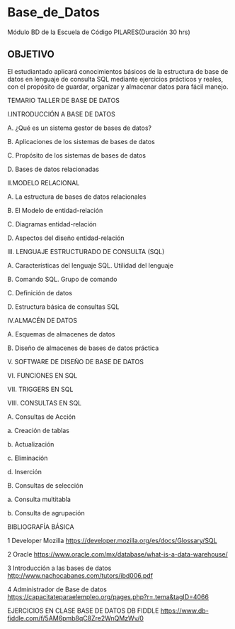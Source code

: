 # Base_de_Datos
Módulo BD  de la Escuela de Código PILARES(Duración 30 hrs)

## OBJETIVO
El estudiantado aplicará conocimientos básicos de la estructura de base de datos
en lenguaje de consulta SQL mediante ejercicios prácticos y reales, con el propósito de guardar,
organizar y almacenar datos para fácil manejo.

TEMARIO TALLER DE BASE DE DATOS

I.INTRODUCCIÓN A BASE DE DATOS

  A. ¿Qué es un sistema gestor de bases de datos?
  
  B. Aplicaciones de los sistemas de bases de datos
  
  C. Propósito de los sistemas de bases de datos
  
  D. Bases de datos relacionadas
  
II.MODELO RELACIONAL

  A. La estructura de bases de datos relacionales
  
  B. El Modelo de entidad-relación
  
  C. Diagramas entidad-relación
  
  D. Aspectos del diseño entidad-relación
  
III. LENGUAJE ESTRUCTURADO DE CONSULTA (SQL)

  A. Características del lenguaje SQL. Utilidad del lenguaje
  
  B. Comando SQL. Grupo de comando
  
  C. Definición de datos
  
  D. Estructura básica de consultas SQL
  
IV.ALMACÉN DE DATOS

  A. Esquemas de almacenes de datos
  
  B. Diseño de almacenes de bases de datos práctica
  
  V. SOFTWARE DE DISEÑO DE BASE DE DATOS
  
VI. FUNCIONES EN SQL

VII. TRIGGERS EN SQL

VIII. CONSULTAS EN SQL

  A. Consultas de Acción
  
   a. Creación de tablas
    
   b. Actualización
    
   c. Eliminación
    
   d. Inserción
    
  B. Consultas de selección
      
   a. Consulta multitabla
    
   b. Consulta de agrupación
   
   
   BIBLIOGRAFÍA BÁSICA

1 Developer Mozilla https://developer.mozilla.org/es/docs/Glossary/SQL

2 Oracle https://www.oracle.com/mx/database/what-is-a-data-warehouse/

3 Introducción a las bases de datos http://www.nachocabanes.com/tutors/ibd006.pdf

4 Administrador de Base de datos https://capacitateparaelempleo.org/pages.php?r=.tema&tagID=4066

EJERCICIOS EN CLASE
BASE DE DATOS DB FIDDLE
https://www.db-fiddle.com/f/5AM6pmb8qC8Zre2WnQMzWv/0
